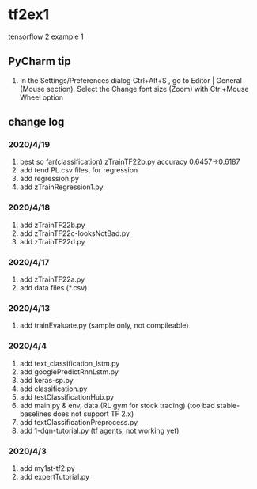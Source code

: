 # tf2ex1
tensorflow 2 example 1

## PyCharm tip
1. In the Settings/Preferences dialog Ctrl+Alt+S , go to 
    Editor | General (Mouse section). Select the Change font 
    size (Zoom) with Ctrl+Mouse Wheel option

## change log
### 2020/4/19
1. best so far(classification) zTrainTF22b.py accuracy 0.6457->0.6187
2. add tend PL csv files, for regression
3. add regression.py
4. add zTrainRegression1.py

### 2020/4/18
1. add zTrainTF22b.py
2. add zTrainTF22c-looksNotBad.py
3. add zTrainTF22d.py

### 2020/4/17
1. add zTrainTF22a.py
2. add data files (*.csv)

### 2020/4/13
1. add trainEvaluate.py (sample only, not compileable)

### 2020/4/4
1. add text_classification_lstm.py
2. add googlePredictRnnLstm.py
3. add keras-sp.py
4. add classification.py
5. add testClassificationHub.py
6. add main.py & env, data (RL gym for stock trading)
    (too bad stable-baselines does not support TF 2.x)
7. add textClassificationPreprocess.py
8. add 1-dqn-tutorial.py (tf agents, not working yet)

### 2020/4/3
1. add my1st-tf2.py
2. add expertTutorial.py
